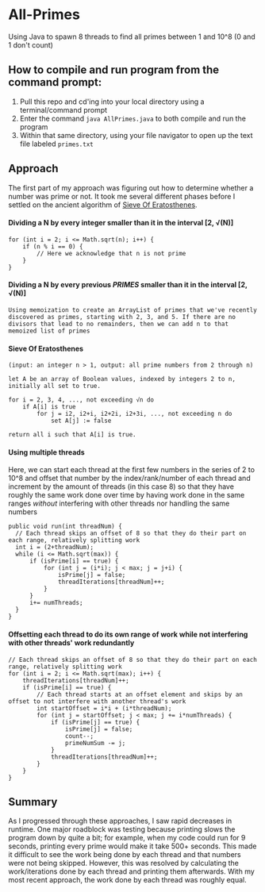 # All-Primes
Using Java to spawn 8 threads to find all primes between 1 and 10^8 (0 and 1 don't count)

## How to compile and run program from the command prompt:
1. Pull this repo and cd'ing into your local directory using a terminal/command prompt
2. Enter the command `java AllPrimes.java` to both compile and run the program
3. Within that same directory, using your file navigator to open up the text file labeled `primes.txt`

## Approach
The first part of my approach was figuring out how to determine whether a number was prime or not. It took me several different phases before I settled on the ancient algorithm of [Sieve Of Eratosthenes](https://en.wikipedia.org/wiki/Sieve_of_Eratosthenes). 
#### Dividing a N by every integer smaller than it in the interval [2, √(N)]
```
for (int i = 2; i <= Math.sqrt(n); i++) {
    if (n % i == 0) {
        // Here we acknowledge that n is not prime
    }
}
```
        
#### Dividing a N by every previous *PRIMES* smaller than it in the interval [2, √(N)] 
``` 
Using memoization to create an ArrayList of primes that we've recently discovered as primes, starting with 2, 3, and 5. If there are no divisors that lead to no remainders, then we can add n to that memoized list of primes
```

#### Sieve Of Eratosthenes
``` 
(input: an integer n > 1, output: all prime numbers from 2 through n)

let A be an array of Boolean values, indexed by integers 2 to n,
initially all set to true.

for i = 2, 3, 4, ..., not exceeding √n do
    if A[i] is true
        for j = i2, i2+i, i2+2i, i2+3i, ..., not exceeding n do
            set A[j] := false

return all i such that A[i] is true.
```
    
#### Using multiple threads

Here, we can start each thread at the first few numbers in the series of 2 to 10^8 and offset that number by the index/rank/number of each thread and increment by the amount of threads (in this case 8) so that they have roughly the same work done over time by having work done in the same ranges *without* interfering with other threads nor handling the same numbers

```
public void run(int threadNum) {
  // Each thread skips an offset of 8 so that they do their part on each range, relatively splitting work
  int i = (2+threadNum);
  while (i <= Math.sqrt(max)) {
      if (isPrime[i] == true) {
          for (int j = (i*i); j < max; j = j+i) {
              isPrime[j] = false;
              threadIterations[threadNum]++;
          }
      }
      i+= numThreads;
  }
}
```

#### Offsetting each thread to do its own range of work while not interfering with other threads' work redundantly
```
// Each thread skips an offset of 8 so that they do their part on each range, relatively splitting work
for (int i = 2; i <= Math.sqrt(max); i++) {
    threadIterations[threadNum]++;
    if (isPrime[i] == true) {
        // Each thread starts at an offset element and skips by an offset to not interfere with another thread's work
        int startOffset = i*i + (i*threadNum);
        for (int j = startOffset; j < max; j += i*numThreads) {
            if (isPrime[j] == true) {
                isPrime[j] = false;
                count--;
                primeNumSum -= j;
            }
            threadIterations[threadNum]++;
        }
    }
}
```

## Summary
As I progressed through these approaches, I saw rapid decreases in runtime. One major roadblock was testing because printing slows the program down by quite a bit; for example, when my code could run for 9 seconds, printing every prime would make it take 500+ seconds. This made it difficult to see the work being done by each thread and that numbers were not being skipped. However, this was resolved by calculating the work/iterations done by each thread and printing them afterwards. With my most recent approach, the work done by each thread was roughly equal.    

